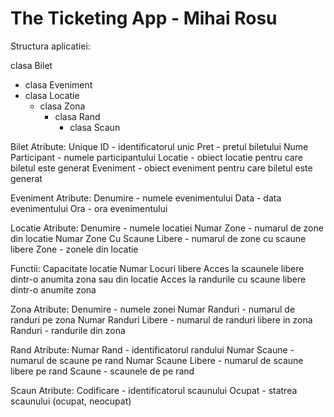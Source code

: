 # The Ticketing App -  Mihai Rosu

Structura aplicatiei:

clasa Bilet
- clasa Eveniment
- clasa Locatie
   - clasa Zona
      - clasa Rand
         - clasa Scaun 


Bilet
Atribute:
  Unique ID - identificatorul unic
  Pret - pretul biletului
  Nume Participant - numele participantului
  Locatie - obiect locatie pentru care biletul este generat
  Eveniment - obiect eveniment pentru care biletul este generat

Eveniment
Atribute:
  Denumire - numele evenimentului
  Data - data evenimentului
  Ora - ora evenimentului


Locatie
Atribute:
  Denumire - numele locatiei
  Numar Zone - numarul de zone din locatie
  Numar Zone Cu Scaune Libere - numarul de zone cu scaune libere
  Zone - zonele din locatie
  
Functii:
  Capacitate locatie
  Numar Locuri libere
  Acces la scaunele libere dintr-o anumita zona sau din locatie
  Acces la randurile cu scaune libere dintr-o anumite zona
  
  
  
Zona
Atribute:
  Denumire - numele zonei
  Numar Randuri - numarul de randuri pe zona
  Numar Randuri Libere - numarul de randuri libere in zona
  Randuri - randurile din zona  



Rand
Atribute:
  Numar Rand - identificatorul randului
  Numar Scaune - numarul de scaune pe rand
  Numar Scaune Libere - numarul de scaune libere pe rand
  Scaune - scaunele de pe rand



Scaun
Atribute:
  Codificare - identificatorul scaunului
  Ocupat - statrea scaunului (ocupat, neocupat)
